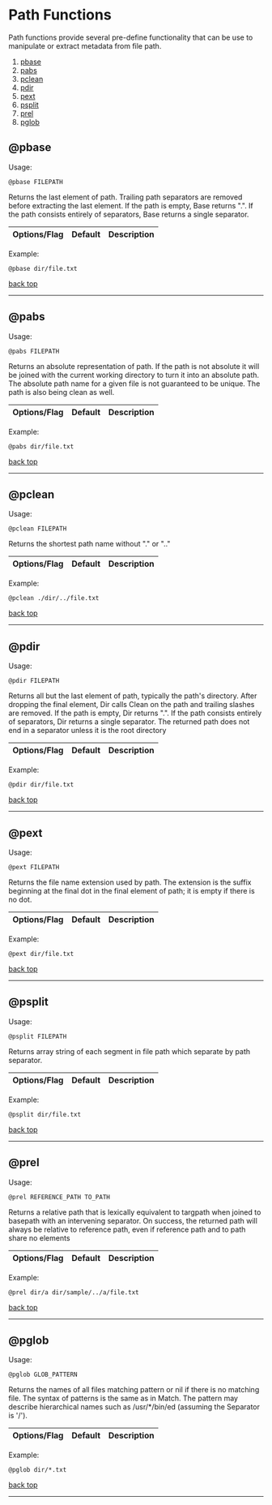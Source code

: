 # Path Functions

Path functions provide several pre-define functionality that can be use to manipulate or extract metadata from file path.

1. [pbase](#pbase)
2. [pabs](#pabs)
3. [pclean](#pclean)
4. [pdir](#pdir)
5. [pext](#pext)
6. [psplit](#psplit)
7. [prel](#prel)
8. [pglob](#pglob)
## @pbase

Usage:
```cook
@pbase FILEPATH
```

Returns the last element of path. Trailing path separators are removed before extracting       the last element. If the path is empty, Base returns ".". If the path consists entirely       of separators, Base returns a single separator.

| Options/Flag | Default | Description |
| --- | --- | --- |

Example:

```cook
@pbase dir/file.txt
```
[back top](#path-functions)

---

## @pabs

Usage:
```cook
@pabs FILEPATH
```

Returns an absolute representation of path. If the path is not absolute it will be joined       with the current working directory to turn it into an absolute path. The absolute path name       for a given file is not guaranteed to be unique. The path is also being clean as well.

| Options/Flag | Default | Description |
| --- | --- | --- |

Example:

```cook
@pabs dir/file.txt
```
[back top](#path-functions)

---

## @pclean

Usage:
```cook
@pclean FILEPATH
```

Returns the shortest path name without "." or ".."

| Options/Flag | Default | Description |
| --- | --- | --- |

Example:

```cook
@pclean ./dir/../file.txt
```
[back top](#path-functions)

---

## @pdir

Usage:
```cook
@pdir FILEPATH
```

Returns all but the last element of path, typically the path's directory. After dropping       the final element, Dir calls Clean on the path and trailing slashes are removed.       If the path is empty, Dir returns ".". If the path consists entirely of separators, Dir       returns a single separator. The returned path does not end in a separator unless it is the root directory

| Options/Flag | Default | Description |
| --- | --- | --- |

Example:

```cook
@pdir dir/file.txt
```
[back top](#path-functions)

---

## @pext

Usage:
```cook
@pext FILEPATH
```

Returns the file name extension used by path. The extension is the suffix beginning at       the final dot in the final element of path; it is empty if there is no dot.

| Options/Flag | Default | Description |
| --- | --- | --- |

Example:

```cook
@pext dir/file.txt
```
[back top](#path-functions)

---

## @psplit

Usage:
```cook
@psplit FILEPATH
```

Returns array string of each segment in file path which separate by path separator.

| Options/Flag | Default | Description |
| --- | --- | --- |

Example:

```cook
@psplit dir/file.txt
```
[back top](#path-functions)

---

## @prel

Usage:
```cook
@prel REFERENCE_PATH TO_PATH
```

Returns a relative path that is lexically equivalent to targpath when joined to basepath       with an intervening separator. On success, the returned path will always be relative to       reference path, even if reference path and to path share no elements

| Options/Flag | Default | Description |
| --- | --- | --- |

Example:

```cook
@prel dir/a dir/sample/../a/file.txt
```
[back top](#path-functions)

---

## @pglob

Usage:
```cook
@pglob GLOB_PATTERN
```

Returns the names of all files matching pattern or nil if there is no matching file.       The syntax of patterns is the same as in Match. The pattern may describe hierarchical       names such as /usr/*/bin/ed (assuming the Separator is '/').

| Options/Flag | Default | Description |
| --- | --- | --- |

Example:

```cook
@pglob dir/*.txt
```
[back top](#path-functions)

---

